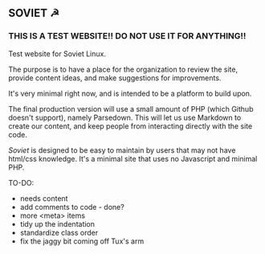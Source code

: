 ## SOVIET &#9773;


### THIS IS A TEST WEBSITE!! DO NOT USE IT FOR ANYTHING!!

Test website for Soviet Linux.

The purpose is to have a place for the organization to review the site, provide content ideas, and make suggestions for improvements.

It's very minimal right now, and is intended to be a platform to build upon.

The final production version will use a small amount of PHP (which Github doesn't support), namely Parsedown. This will let us use Markdown to create our content, and keep people from interacting directly with the site code.

_Soviet_ is designed to be easy to maintain by users that may not have html/css knowledge. It's a minimal site that uses no Javascript and minimal PHP.

TO-DO:
+ needs content
+ add comments to code - done?
+ more \<meta\> items
+ tidy up the indentation
+ standardize class order
+ fix the jaggy bit coming off Tux's arm
